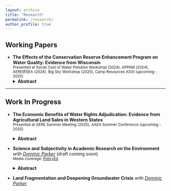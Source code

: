 ```yaml
---
layout: archive
title: "Research"
permalink: /research/
author_profile: true
---
```

## Working Papers

- **The Effects of the Conservation Reserve Enhancement Program on Water Quality: Evidence from Wisconsin**  
  <small>Presented at Social Cost of Water Pollution Workshop (2024), APPAM (2024), AERE@SEA (2024), Big Sky Workshop (2025), Camp Resources XXXI (upcoming - 2025)</small>  
  <details>
    <summary><strong>Abstract</strong></summary>
    <small>
      Non-point source pollution remains a leading cause of water quality issues in the U.S. Nearly half of the country's rivers and streams experience increasing levels of phosphorus and nitrogen, which poses significant threats to aquatic ecosystems and human health. Agriculture is the largest contributor to this pollution. As part of efforts to address this issue, the U.S. has invested billions of dollars annually in voluntary conservation programs that incentivize farmers to retire cropland, yet empirical evidence on their effectiveness in improving water quality remains limited. In this paper, I contribute to the understanding of the effectiveness of conservation programs by assessing the impacts of the Conservation Reserve Enhancement Program (CREP) on water quality in Wisconsin. Leveraging water quality measurements from over 14,000 monitoring stations and CREP contract data in Wisconsin during four decades (1980–2023), I employ a triple differences framework to estimate the effects of conservation on downstream water quality. Results show that CREP significantly reduces nitrate and ammonia concentrations downstream, indicating improved water quality, while effects on phosphorus are inconsistent. Legacy effects are observed for nitrate, whereas ammonia improvements are more localized. These findings offer additional empirical evidence on the environmental benefits of conservation programs and could help guide more targeted, effective strategies to mitigate nonpoint source pollution in the U.S.
    </small>
  </details>

---

## Work In Progress

- **The Economic Benefits of Water Rights Adjudication: Evidence from Agricultural Land Sales in Western States**  
  <small>Presented at AERE Summer Meeting (2025), AAEA Summer Conference (upcoming - 2025)</small>  
  <details>
    <summary><strong>Abstract</strong></summary>
    <small>
      Water is an essential but increasingly scarce resource, especially in the Western U.S., where climate change and institutional fragmentation make efficient water regulation challenging. Adjudication, a legal process to formalize and clarify water rights, has emerged as part of efforts to establish clearer and enforceable rights. Despite its potential economic and environmental benefits, empirical evidence of the impacts of water rights adjudication remains limited. In this paper, I examine the effects of irrigation water rights adjudication on agricultural land and rural home values in Idaho. Using a repeated sales sample and a newly compiled water rights dataset, I employ a hedonic pricing model to estimate capitalization effects of adjudicated appurtenant irrigation rights. The main findings show that adjudicated rights significantly increase land value. The treatment effect evaluated at the sample mean implies an increase in a parcel’s land value by \$381 per acre. Moreover, adjudication effects are highly heterogeneous. I find that adjudication effects are larger for agricultural parcels with greater water rights allocation. In particular, downstream water users do not gain from adjudication, but holding senior water rights helps offset this disadvantage. These findings suggest that while adjudication can enhance the market value of water, it does not make all users better off, which raises distributional concerns that should be carefully considered in the design of future water policies.
    </small>
  </details>

- **Science and Subjectivity in Academic Research on the Environment** *with [Dominic Parker](https://aae.wisc.edu/dparker/)* (draft coming soon)  
  <small>Media coverage: [PolicyEd](https://www.policyed.org/policy-stories/climate-anxiety-and-objectivity-crisis/video)</small>  
  <details>
    <summary><strong>Abstract</strong></summary>
    <small>
      Objective science uncovers truths about environmental conditions, including those related to emissions trends, biodiversity loss, and climate change. When and why do scientists use subjective language to describe these conditions with bias, emotion, or advocacy? To shed light, we study determinants and trends in subjective language use within journal articles published since 1990 in the science and social science fields. Using machine learning to label and score abstract wording by subjectivity, we find evidence that subjective language is more prevalent in articles focused on environmental topics. Among economic journals, subjective language is also increasing over time. After controlling for factors such as article age, author experience, number of authors, and journal quality, higher subjectivity scores associate positively with academic citations, particularly if the article is focused on an environmental topic. This finding suggests that subjective language may be rewarded in the academy.
    </small>
  </details>
- **Land Fragmentation and Deepening Groundwater Crisis** *with [Dominic Parker](https://aae.wisc.edu/dparker/)*

